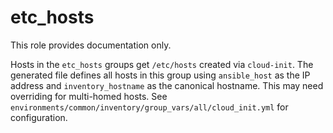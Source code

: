 # etc_hosts

This role provides documentation only.

Hosts in the `etc_hosts` groups get `/etc/hosts` created via `cloud-init`. The generated file defines all hosts in this group using `ansible_host` as the IP address and `inventory_hostname` as the canonical hostname. This may need overriding for multi-homed hosts. See `environments/common/inventory/group_vars/all/cloud_init.yml` for configuration.
